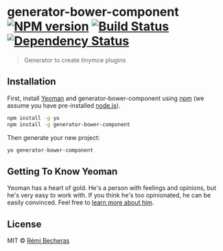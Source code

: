 # generator-bower-component [![NPM version][npm-image]][npm-url] [![Build Status][travis-image]][travis-url] [![Dependency Status][daviddm-image]][daviddm-url]
> Generator to create tinymce plugins

## Installation

First, install [Yeoman](http://yeoman.io) and generator-bower-component using [npm](https://www.npmjs.com/) (we assume you have pre-installed [node.js](https://nodejs.org/)).

```bash
npm install -g yo
npm install -g generator-bower-component
```

Then generate your new project:

```bash
yo generator-bower-component
```

## Getting To Know Yeoman

Yeoman has a heart of gold. He&#39;s a person with feelings and opinions, but he&#39;s very easy to work with. If you think he&#39;s too opinionated, he can be easily convinced. Feel free to [learn more about him](http://yeoman.io/).

## License

MIT © [Rémi Becheras](http://gitlab.sirap.fr/u/rbecheras)


[npm-image]: https://badge.fury.io/js/generator-bower-component.svg
[npm-url]: https://npmjs.org/package/generator-bower-component
[travis-image]: https://travis-ci.org/rbecheras/generator-bower-component.svg?branch=master
[travis-url]: https://travis-ci.org/rbecheras/generator-bower-component
[daviddm-image]: https://david-dm.org/rbecheras/generator-bower-component.svg?theme=shields.io
[daviddm-url]: https://david-dm.org/rbecheras/generator-bower-component

